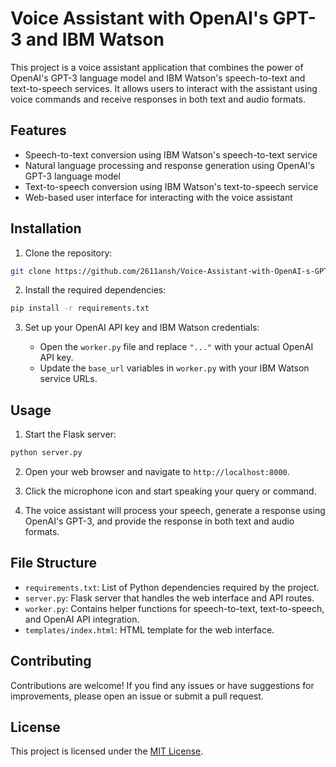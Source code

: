 # Voice Assistant with OpenAI's GPT-3 and IBM Watson

This project is a voice assistant application that combines the power of OpenAI's GPT-3 language model and IBM Watson's speech-to-text and text-to-speech services. It allows users to interact with the assistant using voice commands and receive responses in both text and audio formats.

## Features

- Speech-to-text conversion using IBM Watson's speech-to-text service
- Natural language processing and response generation using OpenAI's GPT-3 language model
- Text-to-speech conversion using IBM Watson's text-to-speech service
- Web-based user interface for interacting with the voice assistant

## Installation

1. Clone the repository:

```bash
git clone https://github.com/2611ansh/Voice-Assistant-with-OpenAI-s-GPT-3-and-IBM-Watson.git
```

2. Install the required dependencies:

```bash
pip install -r requirements.txt
```

3. Set up your OpenAI API key and IBM Watson credentials:

   - Open the `worker.py` file and replace `"..."` with your actual OpenAI API key.
   - Update the `base_url` variables in `worker.py` with your IBM Watson service URLs.

## Usage

1. Start the Flask server:

```bash
python server.py
```

2. Open your web browser and navigate to `http://localhost:8000`.

3. Click the microphone icon and start speaking your query or command.

4. The voice assistant will process your speech, generate a response using OpenAI's GPT-3, and provide the response in both text and audio formats.

## File Structure

- `requirements.txt`: List of Python dependencies required by the project.
- `server.py`: Flask server that handles the web interface and API routes.
- `worker.py`: Contains helper functions for speech-to-text, text-to-speech, and OpenAI API integration.
- `templates/index.html`: HTML template for the web interface.

## Contributing

Contributions are welcome! If you find any issues or have suggestions for improvements, please open an issue or submit a pull request.

## License

This project is licensed under the [MIT License](LICENSE).

